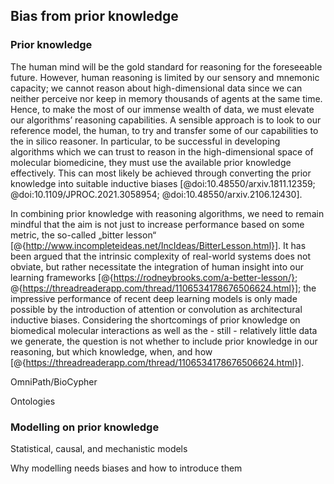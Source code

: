 ## Bias from prior knowledge

### Prior knowledge

The human mind will be the gold standard for reasoning for the foreseeable future.
However, human reasoning is limited by our sensory and mnemonic capacity; we cannot reason about high-dimensional data since we can neither perceive nor keep in memory thousands of agents at the same time.
Hence, to make the most of our immense wealth of data, we must elevate our algorithms’ reasoning capabilities.
A sensible approach is to look to our reference model, the human, to try and transfer some of our capabilities to the in silico reasoner.
In particular, to be successful in developing algorithms which we can trust to reason in the high-dimensional space of molecular biomedicine, they must use the available prior knowledge effectively.
This can most likely be achieved through converting the prior knowledge into suitable inductive biases [@doi:10.48550/arxiv.1811.12359; @doi:10.1109/JPROC.2021.3058954; @doi:10.48550/arxiv.2106.12430].

In combining prior knowledge with reasoning algorithms, we need to remain mindful that the aim is not just to increase performance based on some metric, the so-called „bitter lesson“ [@{http://www.incompleteideas.net/IncIdeas/BitterLesson.html}].
It has been argued that the intrinsic complexity of real-world systems does not obviate, but rather necessitate the integration of human insight into our learning frameworks [@{https://rodneybrooks.com/a-better-lesson/}; @{https://threadreaderapp.com/thread/1106534178676506624.html}]; the impressive performance of recent deep learning models is only made possible by the introduction of attention or convolution as architectural inductive biases.
Considering the shortcomings of prior knowledge on biomedical molecular interactions as well as the - still - relatively little data we generate, the question is not whether to include prior knowledge in our reasoning, but which knowledge, when, and how [@{https://threadreaderapp.com/thread/1106534178676506624.html}].

OmniPath/BioCypher

Ontologies

### Modelling on prior knowledge

Statistical, causal, and mechanistic models

Why modelling needs biases and how to introduce them
